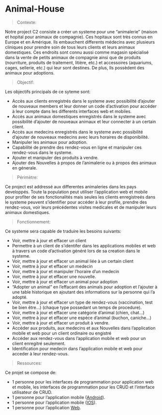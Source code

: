 # Animal-House

> Contexte:

Notre project C2 consiste a créer un systeme pour une “animalerie” (maison et hopital pour animaux de compagnie). Ces hopitaux sont très connus en Europe et en Amérique. Ils embauchent differents médecins avec plusieurs cliniques pour prendre soin de tous leurs clients et leurs animaux domestiques. Ces endroits sont connu aussi comme magasin spécialisé dans la vente de petits animaux de compagnie ainsi que de produits (nourriture, produits de traitement, litière, etc.) et accessoires (aquariums, cages, sellerie, etc.) qui leur sont destines. De plus, Ils possèdent des animaux pour adoptions.

> Objectif:

Les objectifs principals de ce syteme sont:

- Accès aux clients enregistrés dans le systeme avec possibilité d’ajouter de nouveaux members et leur donner un code d’activation pour accéder à leur compte dans les differents interfaces web et mobiles.
- Accès aux animaux domestiques enregistrés dans le systeme avec possibilité d’ajouter de nouveaux animaux et leur connecter à un certain client.
- Accès aux medecins enregistrés dans le systeme avec possibilité d’ajouter de nouveaux medecins avec leurs horaires de disponibilité.
- Manipuler les animaux pour adoption.
- Capabilité de prendre des rendez-vous en ligne et manipuler ces rendez-vous dans le systeme.
- Ajouter et manipuler des produits à vendre.
- Ajouter des Nouvelles à propos de l’animalerie ou à propos des animaux en génerale.

> Périmètre:

Ce project est addressé aux differentes animaleries dans les pays developpés. Toute la population peut utiliser l’application web et mobile pour profiter de ses fonctionalités mais seules les clients enregistreés dans le systeme peuvent s’identifier pour accéder à leur profile, prendre des rendez-vous, voir leurs précédentes visites medicales et de manipuler leurs animaux domestiques.

> Fonctionnement:

Ce systeme sera capable de traduire les besoins suivants:

- Voir, mettre à jour et effacer un client
- Permettre à un client de s’identifer dans les applications mobiles et web à travers un code d’activation généré lors de sa creation dans le systeme.
- Voir, mettre à jour et effacer un animal liée à un certain client
- Voir, mettre à jour et effacer un medecin
- Voir, mettre à jour et manipuler l’horaire d’un medecin
- Voir, mettre à jour et effacer une nouvelle.
- Voir, mettre à jour et effacer un animal pour adoption
- “Adopter un animal” en l’effacant des animals pour adoption et l’ajouter à une table historique en ajoutant des informations sur la personne qui l’a adopté.
- Voir, mettre à jour et effacer un type de rendez-vous (vaccination, test be bien être…) (chaque type possedant un temps de procedure).
- Voir, mettre à jour et effacer une catégorie d’animal (chien, chat…)
- Voir, mettre à jour et effacer une espèce d’animal (buchon, caniche…)
- Voir, mettre à jour et effacer un produit à vendre.
- Accéder aux produits, aux medecins et aux Nouvelles dans l’application mobile et web pour un client ordinaire ou engistré
- Accéder aux rendez-vous dans l’application mobile et web pour un client enregitré seulement.
- Identification pour medecin dans l’application mobile et web pour acceder à leur rendez-vous.

> Ressources:

Ce projet se compose de:

- 1 personne pour les interfaces de programmation pour application web et mobile, les interfaces de programmation pour les CRUD et l’interface utilisateur de CRUD.
- 1 personne pour l’application mobile ([Android](https://github.com/c2-beirut-2019/Android-Project)).
- 1 personne pour l’application mobile ([IOS](https://github.com/c2-beirut-2019/iOS-Project)).
- 1 personne pour l’application [Web](https://github.com/c2-beirut-2019/Web-Project).
